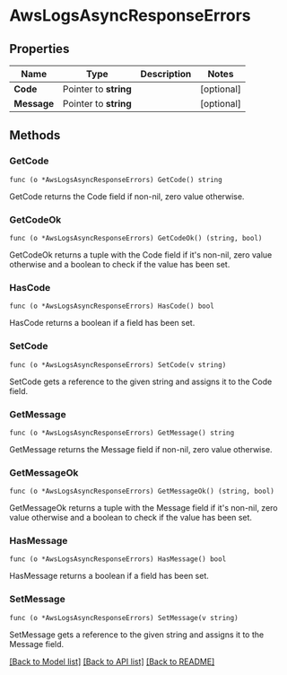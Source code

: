 # AwsLogsAsyncResponseErrors

## Properties

Name | Type | Description | Notes
------------ | ------------- | ------------- | -------------
**Code** | Pointer to **string** |  | [optional] 
**Message** | Pointer to **string** |  | [optional] 

## Methods

### GetCode

`func (o *AwsLogsAsyncResponseErrors) GetCode() string`

GetCode returns the Code field if non-nil, zero value otherwise.

### GetCodeOk

`func (o *AwsLogsAsyncResponseErrors) GetCodeOk() (string, bool)`

GetCodeOk returns a tuple with the Code field if it's non-nil, zero value otherwise
and a boolean to check if the value has been set.

### HasCode

`func (o *AwsLogsAsyncResponseErrors) HasCode() bool`

HasCode returns a boolean if a field has been set.

### SetCode

`func (o *AwsLogsAsyncResponseErrors) SetCode(v string)`

SetCode gets a reference to the given string and assigns it to the Code field.

### GetMessage

`func (o *AwsLogsAsyncResponseErrors) GetMessage() string`

GetMessage returns the Message field if non-nil, zero value otherwise.

### GetMessageOk

`func (o *AwsLogsAsyncResponseErrors) GetMessageOk() (string, bool)`

GetMessageOk returns a tuple with the Message field if it's non-nil, zero value otherwise
and a boolean to check if the value has been set.

### HasMessage

`func (o *AwsLogsAsyncResponseErrors) HasMessage() bool`

HasMessage returns a boolean if a field has been set.

### SetMessage

`func (o *AwsLogsAsyncResponseErrors) SetMessage(v string)`

SetMessage gets a reference to the given string and assigns it to the Message field.


[[Back to Model list]](../README.md#documentation-for-models) [[Back to API list]](../README.md#documentation-for-api-endpoints) [[Back to README]](../README.md)


